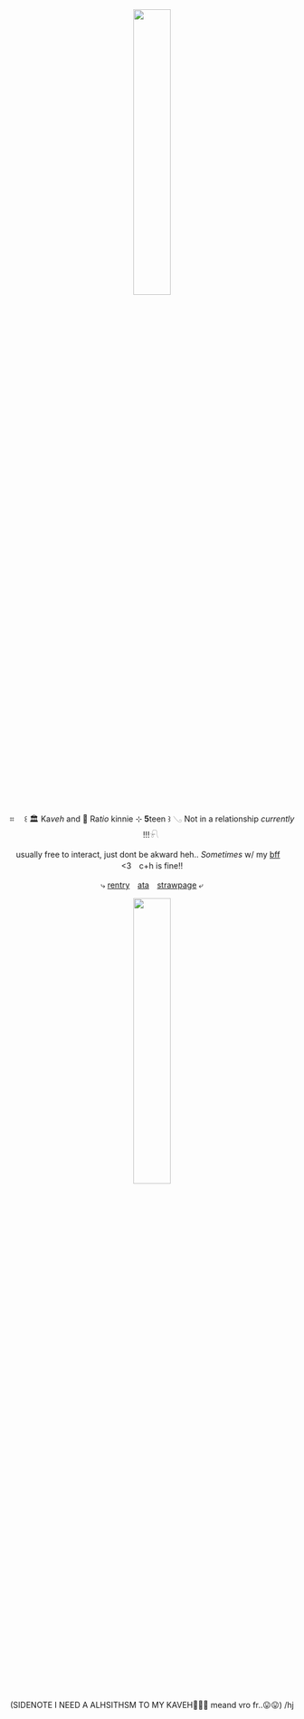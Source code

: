 <div align="center">
  


　　‎
  
<p align="center">
<img src="https://files.catbox.moe/mg2nyx.png" width="36%" height="36%"> 
</p>


<div id="header" align="center">


⌗ 　꒰ 🏛️ Ka*veh* and 🍎 Ra*tio* kinnie ⊹ **5**teen  ꒱ 𓂅 Not in a relationship *currently* !!!𓍯
‎


usually free to interact, just dont be akward heh.. *Sometimes* w/ my [bff](https://github.com/hitchikerb)　‎<3　‎c+h is fine!!
                   
⤷ [rentry](https://rentry.co/forkin)　[ata](https://Vivienne.atabook.org/)　[strawpage](https://Ratios-husband.straw.page/) ⤶
<div align="center">

<img src="https://files.catbox.moe/4w3mhq.png" width="36%" height="36%">

(SIDENOTE I NEED A ALHSITHSM TO MY KAVEH🤑🤑😍 meand vro fr..😛😛) /hj
